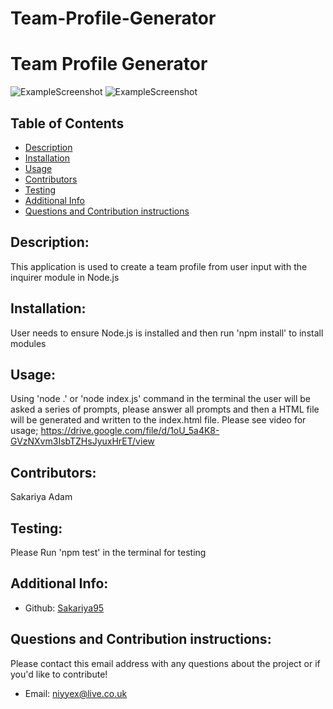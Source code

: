 # Team-Profile-Generator
# Team Profile Generator

![ExampleScreenshot](/__dist__/screenshots/screenshoot-npm-passed.png)
![ExampleScreenshot](/__dist__/screenshots/HTML_Screenshot.png)

## Table of Contents

- [Description](#description)
- [Installation](#installation)
- [Usage](#usage)
- [Contributors](#contributors)
- [Testing](#testing)
- [Additional Info](#additional-info)
- [Questions and Contribution instructions](#questions-and-contribution-instructions)

## Description:

This application is used to create a team profile from user input with the inquirer module in Node.js

## Installation:

User needs to ensure Node.js is installed and then run 'npm install' to install modules

## Usage:

Using 'node .' or 'node index.js' command in the terminal the user will be asked a series of prompts,
please answer all prompts and then a HTML file will be generated and written to the index.html file.
Please see video for usage;
https://drive.google.com/file/d/1oU_5a4K8-GVzNXvm3IsbTZHsJyuxHrET/view

## Contributors:

Sakariya Adam

## Testing:

Please Run 'npm test' in the terminal for testing

## Additional Info:

- Github: [Sakariya95](https://github.com/Sakariya95/Team-Profile-Generator/)

## Questions and Contribution instructions:

Please contact this email address with any questions about the project or if you'd like to contribute!

- Email: niyyex@live.co.uk
